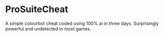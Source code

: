 # ProSuiteCheat
A simple colourbot cheat coded using 100% ai in three days. Surprisingly powerful and undetected in most games.
